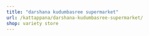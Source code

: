 ```yaml
---
title: "darshana kudumbasree supermarket"
url: /kattappana/darshana-kudumbasree-supermarket/
shop: variety store
---
```

